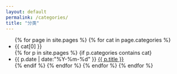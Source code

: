 ```yaml
---
layout: default
permalink: /categories/
title: "分类"
---
```

<ul class="listing">
 {% for page in site.pages %}
 {% for cat in page.categories %}
    <li class="listing-seperator" id="{{ cat[0] }}">{{ cat[0] }}</li>
    {% for p in site.pages %}
    {if p.categories contains cat}
    <li class="listing-item">
        <time datetime="{{ p.date | date:"%Y-%m-%d" }}">{{ p.date | date:"%Y-%m-%d" }}</time>
        <a href="{{ p.url }}" title="{{ p.title }}">{{ p.title }}</a>
    </li>
    {% endif %}
    {% endfor %}
 {% endfor %}
 {% endfor %}
</ul>
